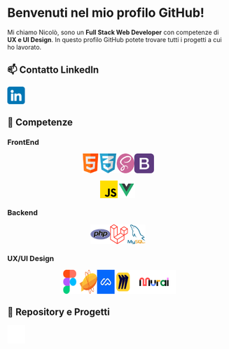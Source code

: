 <head>
  <!-- Altri tag head -->
  <link rel="stylesheet" href="[https://cdnjs.cloudflare.com/ajax/libs/font-awesome/6.5.2/css/all.min.css](https://cdnjs.cloudflare.com/ajax/libs/font-awesome/6.5.2/css/all.min.css)">
  <link href="https://cdn.jsdelivr.net/npm/bootstrap@5.3.3/dist/css/bootstrap.min.css" rel="stylesheet" integrity="sha384-QWTKZyjpPEjISv5WaRU9OFeRpok6YctnYmDr5pNlyT2bRjXh0JMhjY6hW+ALEwIH" crossorigin="anonymous">
</head>

# Benvenuti nel mio profilo GitHub!

Mi chiamo Nicolò, sono un **Full Stack Web Developer** con competenze di **UX e UI Design**. In questo profilo GitHub potete trovare tutti i progetti a cui ho lavorato.

## 📫 Contatto LinkedIn
<div>
    <a style="text-decoration:none" href="https://www.linkedin.com/in/nicol%C3%B2-manunta-5203332ba/">
      <img align="center" alt="Nicolò Manunta LinkedIn" width="40px" src="https://github.com/nicomanunta/icon/blob/main/linkedin-color.png" />
    </a>
</div>

## 🔧 Competenze

### FrontEnd
<div style="display: flex; justify-content: center;">
 <img align="center" alt="html" width="40px" src="https://github.com/nicomanunta/icon/blob/main/html-color.png" />
 <img align="center" alt="css" width="40px" src="https://github.com/nicomanunta/icon/blob/main/css-color.png" />
 <img align="center" alt="scss" width="40px" src="https://github.com/nicomanunta/icon/blob/main/sass-color.png" />
 <img align="center" alt="bootstrap" width="45px" src="https://github.com/nicomanunta/icon/blob/main/bootstrap-color.png" />
</div>
<br>
<div style="display: flex; justify-content: center;">
 <img align="center" alt="js" width="40px" src="https://github.com/nicomanunta/icon/blob/main/js-color.png" />
 <img align="center" alt="vue" width="40px" src="https://github.com/nicomanunta/icon/blob/main/vuejs-color.png" />
</div>

### Backend
<div style="display: flex; justify-content: center;">
 <img align="center" alt="php" width="45px" src="https://github.com/nicomanunta/icon/blob/main/php1-color.png" />
 <img align="center" alt="laravel" width="40px" src="https://github.com/nicomanunta/icon/blob/main/laravel-color.png" />
 <img align="center" alt="mysql" width="40px" src="https://github.com/nicomanunta/icon/blob/main/Mysql.png" />
</div>

### UX/UI Design
<div style="display: flex; justify-content: center;">
 <img align="center" alt="figma" width="45px" src="https://github.com/nicomanunta/icon/blob/main/figma-color.png" />
 <img align="center" alt="zeplin" width="40px" src="https://github.com/nicomanunta/icon/blob/main/zeplin-color.png" />
 <img align="center" alt="maze" width="40px" src="https://github.com/nicomanunta/icon/blob/main/maze-color.jpeg" />
 <img align="center" alt="miro" width="40px" src="https://github.com/nicomanunta/icon/blob/main/miro-color.png" />
 <img align="center" alt="mural" width="100px" src="https://github.com/nicomanunta/icon/blob/main/mural-color.png" />
</div>

## 📂 Repository e Progetti
<div>
  <a style="text-decoration:none" href="https://github.com/stars/nicomanunta/lists/top-progetti">
        <img align="center" alt="Nicolò Manunta GitHub" width="40px" src="https://github.com/nicomanunta/icon/blob/main/github.svg" />
  </a>
</div>


